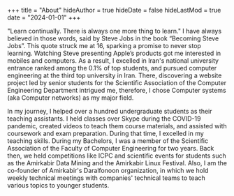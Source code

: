 +++
title = "About"
hideAuthor = true
hideDate = false
hideLastMod = true
date = "2024-01-01"
+++

"Learn continually. There is always one more thing to learn." I have always believed in those words, said by Steve Jobs in the book “Becoming Steve Jobs”. This quote struck me at 16, sparking a promise to never stop learning. Watching Steve presenting Apple’s products got me interested in mobiles and computers. As a result, I excelled in Iran's national university entrance ranked among the 0.1% of top students, and pursued computer engineering at the third top university in Iran. There, discovering a website project led by senior students for the Scientific Association of the Computer Engineering Department intrigued me, therefore, I chose Computer systems (aka Computer networks) as my major field.

In my journey, I helped over a hundred undergraduate students as their teaching assistants. I held classes over Skype during the COVID-19 pandemic, created videos to teach them course materials, and assisted with coursework and exam preparation. During that time, I excelled in my teaching skills. During my Bachelors, I was a member of the Scientific Association of the Faculty of Computer Engineering for two years. Back then, we held competitions like ICPC and scientific events for students such as the Amirkabir Data Mining and the Amirkabir Linux Festival. Also, I am the co-founder of Amirkabir's Daralfonoon organization, in which we hold weekly technical meetings with companies' technical teams to teach various topics to younger students.
